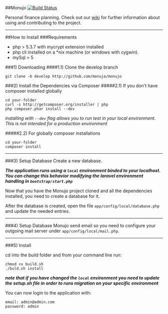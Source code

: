 ##Monujo
[![Build Status](https://secure.travis-ci.org/monujo/monujo.png)](http://travis-ci.org/monujo/monujo)

Personal finance planning.
Check out our [wiki](https://github.com/monujo/monujo/wiki) for further information about using and contributing to the project.

-----

##How to Install
###Requirements
* php > 5.3.7 with mycrypt extension installed
* php cli installed on a *nix machine (or windows with cygwin).
* mySql > 5

###1) Downloading
####1.1) Clone the develop branch

	git clone -b develop http://github.com/monujo/monujo


###2) Install the Dependencies via Composer
#####2.1) If you don't have composer installed globally

	cd your-folder
	curl -s http://getcomposer.org/installer | php
	php composer.phar install --dev

*installing with `--dev` flag allows you to run test in your local environment. This is not intended for a production environment*


#####2.2) For globally composer installations

	cd your-folder
	composer install

-----

###3) Setup Database
Create a new database.

***The application runs using a `local` environment binded to your localhost.
You can change this behavior modifying the laravel environment handling in `bootstrap/start.php`***

Now that you have the Monujo project cloned and all the dependencies installed, you need to create a database for it.

After the database is created, open the file `app/config/local/database.php` and update the needed entries.

-----

###4) Setup Database
Monujo send email so you need to configure your outgoing mail server under `app/config/local/mail.php`.

-----

###5) Install

cd into the build folder and from your command line run:

	chmod +x build.sh
	./buld.sh install

***note that if you have changed the `local` environment you need to update the setup.sh file in order to runs migration on your specific environment***

You can now login to the application with:

	email: admin@admin.com
	password: admin
